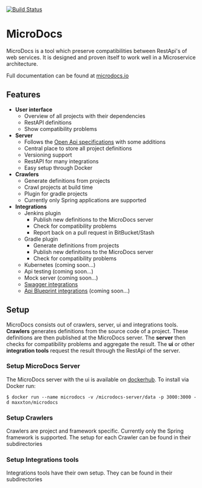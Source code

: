 [![Build Status](https://travis-ci.org/MaxxtonGroup/microdocs.svg?branch=master)](https://travis-ci.org/MaxxtonGroup/microdocs)
# MicroDocs

MicroDocs is a tool which preserve compatibilities between RestApi's of web services.
It is designed and proven itself to work well in a Microservice architecture.

Full documentation can be found at [microdocs.io](http://microdocs.io)

## Features
* **User interface**
    * Overview of all projects with their dependencies
    * RestAPI definitions
    * Show compatibility problems
* **Server**
    * Follows the [Open Api specifications](https://openapis.org/specification) with some additions
    * Central place to store all project definitions
    * Versioning support
    * RestAPI for many integrations
    * Easy setup through Docker
* **Crawlers**
    * Generate definitions from projects
    * Crawl projects at build time
    * Plugin for gradle projects
    * Currently only Spring applications are supported
* **Integrations**
    * Jenkins plugin
        * Publish new definitions to the MicroDocs server
        * Check for compatibility problems
        * Report back on a pull request in BitBucket/Stash
    * Gradle plugin
        * Generate definitions from projects
        * Publish new definitions to the MicroDocs server
        * Check for compatibility problems
    * Kubernetes (coming soon...)
    * Api testing (coming soon...)
    * Mock server (coming soon...)
    * [Swagger integrations](http://swagger.io/open-source-integrations/)
    * [Api Blueprint integrations](https://apiblueprint.org/tools.html) (coming soon...)

## Setup
MicroDocs consists out of crawlers, server, ui and integrations tools.
**Crawlers** generates definitions from the source code of a project.
These definitions are then published at the MicroDocs server.
The **server** then checks for compatibility problems and aggregate the result.
The **ui** or other **integration tools** request the result through the RestApi of the server.

### Setup MicroDocs Server
The MicroDocs server with the ui is available on [dockerhub](https://hub.docker.com/r/maxxton/microdocs/).
To install via Docker run:
```
$ docker run --name microdocs -v /microdocs-server/data -p 3000:3000 -d maxxton/microdocs
```

### Setup Crawlers
Crawlers are project and framework specific. Currently only the Spring framework is supported. 
The setup for each Crawler can be found in their subdirectories

### Setup Integrations tools
Integrations tools have their own setup. They can be found in their subdirectories

